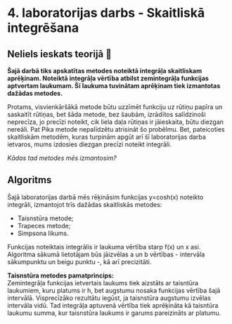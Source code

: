 # 4. laboratorijas darbs -  Skaitliskā integrēšana
## Neliels ieskats teorijā :mag_right:

**Šajā darbā tiks apskatītas metodes noteiktā integrāļa skaitliskam aprēķinam. Noteiktā integrāļa vērtība atbilst zemintegrāļa funkcijas aptvertam laukumam.
Šī laukuma tuvinātam aprēķinam tiek izmantotas dažādas metodes.**  

Protams, visvienkāršākā metode būtu uzzīmēt funkciju uz rūtiņu papīra un saskaitīt rūtiņas, bet šāda metode, bez šaubām, izrādītos salīdzinoši neprecīza, jo precīzi noteikt, cik liela daļa rūtiņas ir jāieskaita, būtu diezgan nereāli. Pat Pika metode nepalīdzētu atrisināt šo probēlmu. Bet, pateicoties skaitliskām metodēm, kuras turpinām apgūt arī šī laboratorijas darba ietvaros, mums izdosies diezgan precīzi noteikt integrāli.  

_Kādas tad metodes mēs izmantosim?_

## Algoritms

Šajā laboratorijas darbā mēs rēķināsim funkcijas y=cosh(x) noteikto integrāli, izmantojot trīs dažādas skaitliskās metodes:  
- Taisnstūra metode;  
- Trapeces metode;  
- Simpsona likums.  

Funkcijas noteiktais integrālis ir laukuma vērtība starp f(x) un x asi. Algoritma sākumā lietotājam būs jāizvēlas a un b vērtības - intervāla sākumpunktu un beigu punktu -, kā arī precizitāti.  

**Taisnstūra metodes pamatprincips:**  
Zemintegrāļa funkcijas ietvertais laukums tiek aizstāts ar taisntūra laukumiem, kuru platums ir h, bet augstumu nosaka funkcijas vērtība šajā intervālā. Visprecīzāko rezultātu iegūst, ja taisnstūra augstumu izvēlas intervāla vidū. Tad integrāļa aptuvenā vērtība tiek aprēķināta kā taisntūra laukumu summa, kur taisnstūra laukums ir garums pareizināts ar platumu. 
